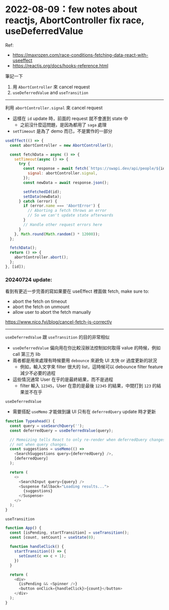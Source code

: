 # 2022-08-09：few notes about reactjs, AbortController fix race, useDeferredValue

Ref:
- https://maxrozen.com/race-conditions-fetching-data-react-with-useeffect
- https://reactjs.org/docs/hooks-reference.html

筆記一下
1. 用 `AbortController` 來 cancel request
2. `useDeferredValue` and `useTransition`

---------------------------------------------

利用 `abortController.signal` 來 cancel request
- 這樣在 `id` update 時，前面的 request 就不會進到 state 中  
  - 之前沒什麼這問題，是因為都用了 `saga` 處理
- `setTimeout` 是為了 demo 而已，不是實作的一部分

```js
useEffect(() => {
  const abortController = new AbortController();

  const fetchData = async () => {
    setTimeout(async () => {
      try {
        const response = await fetch(`https://swapi.dev/api/people/${id}/`, {
          signal: abortController.signal,
        });
        const newData = await response.json();

        setFetchedId(id);
        setData(newData);
      } catch (error) {
        if (error.name === 'AbortError') {
          // Aborting a fetch throws an error
          // So we can't update state afterwards
        }
        // Handle other request errors here
      }
    }, Math.round(Math.random() * 12000));
  };

  fetchData();
  return () => {
    abortController.abort();
  };
}, [id]);
```


### 20240724 update:  
看到有更近一步完善的寫如果要在 useEffect 裡面做 fetch, make sure to:
- abort the fetch on timeout
- abort the fetch on unmount
- allow user to abort the fetch manually

https://www.nico.fyi/blog/cancel-fetch-js-correctly

---------------------

`useDeferredValue` 跟 `useTransition` 的目的非常相似  
- `useDeferredValue` 偏向用在你比較沒辦法控制如何取得 value 的時候，例如 call 第三方 lib
- 兩者都是用來處理有時候要用 `debounce` 來避免 UI 太快 or 過度更新的狀況
  - 例如，輸入文字來 filter 很大的 list，這時候可以 debounce filter feature 減少不必要的過程
- 這些情況通常 User 在乎的是最終結果，而不是過程
  - filter 輸入 `12345`，User 在意的是最後 `12345` 的結果，中間打到 `123` 的結果並不在乎

`useDeferredValue`
- 需要搭配 `useMemo` 才能做到讓 UI 只有在 `deferredQuery` update 時才更新

```js
function Typeahead() {
  const query = useSearchQuery('');
  const deferredQuery = useDeferredValue(query);

  // Memoizing tells React to only re-render when deferredQuery changes,
  // not when query changes.
  const suggestions = useMemo(() =>
    <SearchSuggestions query={deferredQuery} />,
    [deferredQuery]
  );

  return (
    <>
      <SearchInput query={query} />
      <Suspense fallback="Loading results...">
        {suggestions}
      </Suspense>
    </>
  );
}
```


`useTransition`

```js
function App() {
  const [isPending, startTransition] = useTransition();
  const [count, setCount] = useState(0);
  
  function handleClick() {
    startTransition(() => {
      setCount(c => c + 1);
    })
  }

  return (
    <div>
      {isPending && <Spinner />}
      <button onClick={handleClick}>{count}</button>
    </div>
  );
}
```